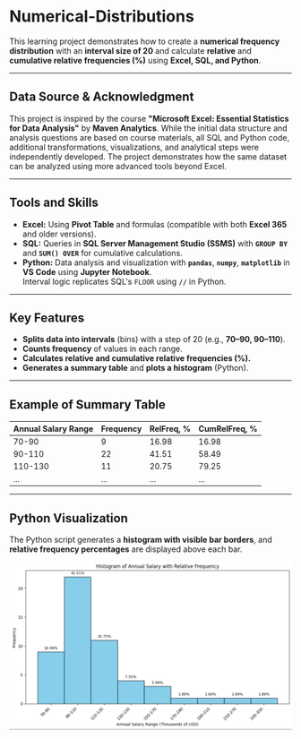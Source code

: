 # **Numerical-Distributions**

This learning project demonstrates how to create a **numerical frequency distribution** with an **interval size of 20** and calculate **relative** and **cumulative relative frequencies (%)** using **Excel, SQL, and Python**.

---

## **Data Source & Acknowledgment**
This project is inspired by the course **"Microsoft Excel: Essential Statistics for Data Analysis"** by **Maven Analytics**.
While the initial data structure and analysis questions are based on course materials, all SQL and Python code, additional transformations, visualizations, and analytical steps were independently developed.
The project demonstrates how the same dataset can be analyzed using more advanced tools beyond Excel.

---

## **Tools and Skills**

* **Excel:** Using **Pivot Table** and formulas (compatible with both **Excel 365** and older versions).  
* **SQL:** Queries in **SQL Server Management Studio (SSMS)** with **`GROUP BY`** and **`SUM() OVER`** for cumulative calculations.  
* **Python:** Data analysis and visualization with **`pandas`**, **`numpy`**, **`matplotlib`** in **VS Code** using **Jupyter Notebook**.  
  Interval logic replicates SQL's `FLOOR` using **`//`** in Python.

---

## **Key Features**

* **Splits data into intervals** (bins) with a step of 20 (e.g., **70–90, 90–110**).  
* **Counts frequency** of values in each range.  
* **Calculates relative and cumulative relative frequencies (%).**  
* **Generates a summary table** and **plots a histogram** (Python).

---

## **Example of Summary Table**

| **Annual Salary Range** | **Frequency** | **RelFreq, %** | **CumRelFreq, %** |
|-------------------------|---------------|----------------|-------------------|
| 70-90                   | 9             | 16.98          | 16.98             |
| 90-110                  | 22            | 41.51          | 58.49             |
| 110-130                 | 11            | 20.75          | 79.25             |
| ...                     | ...           | ...            | ...               |

---

## **Python Visualization**

The Python script generates a **histogram with visible bar borders**, and **relative frequency percentages** are displayed above each bar.

![Histogram of Salary Distribution](histogram.png) 




